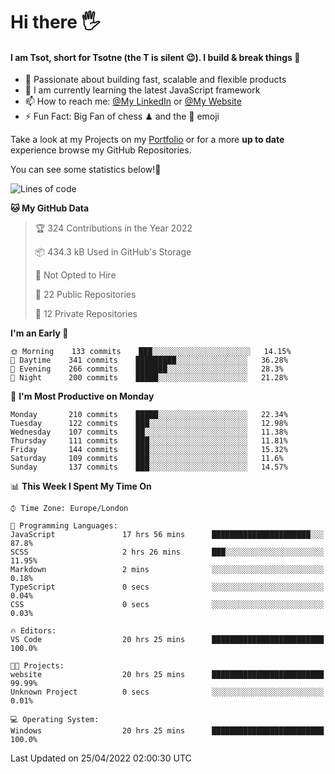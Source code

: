 # Hi there :raised_hand_with_fingers_splayed:
#### I am Tsot, short for Tsotne (the T is silent :wink:). I build & break things :space_invader:
- :telescope: Passionate about building fast, scalable and flexible products
- :seedling: I am currently learning the latest JavaScript framework 
- :mailbox: How to reach me: [@My LinkedIn](https://www.linkedin.com/in/tsotne-gvadzabia/) or [@My Website](https://tsotne.co.uk/contact)
- :zap: Fun Fact: Big Fan of chess ♟ and the 👾 emoji

Take a look at my Projects on my [Portfolio](https://tsotne.co.uk/) or for a more **up to date** experience browse my GitHub Repositories.

You can see some statistics below!:space_invader:
<!--START_SECTION:waka-->
![Lines of code](https://img.shields.io/badge/From%20Hello%20World%20I%27ve%20Written-2%20Million%20lines%20of%20code-blue)

**🐱 My GitHub Data** 

> 🏆 324 Contributions in the Year 2022
 > 
> 📦 434.3 kB Used in GitHub's Storage 
 > 
> 🚫 Not Opted to Hire
 > 
> 📜 22 Public Repositories 
 > 
> 🔑 12 Private Repositories  
 > 
**I'm an Early 🐤** 

```text
🌞 Morning    133 commits    ███░░░░░░░░░░░░░░░░░░░░░░   14.15% 
🌆 Daytime    341 commits    █████████░░░░░░░░░░░░░░░░   36.28% 
🌃 Evening    266 commits    ███████░░░░░░░░░░░░░░░░░░   28.3% 
🌙 Night      200 commits    █████░░░░░░░░░░░░░░░░░░░░   21.28%

```
📅 **I'm Most Productive on Monday** 

```text
Monday       210 commits    █████░░░░░░░░░░░░░░░░░░░░   22.34% 
Tuesday      122 commits    ███░░░░░░░░░░░░░░░░░░░░░░   12.98% 
Wednesday    107 commits    ██░░░░░░░░░░░░░░░░░░░░░░░   11.38% 
Thursday     111 commits    ███░░░░░░░░░░░░░░░░░░░░░░   11.81% 
Friday       144 commits    ███░░░░░░░░░░░░░░░░░░░░░░   15.32% 
Saturday     109 commits    ███░░░░░░░░░░░░░░░░░░░░░░   11.6% 
Sunday       137 commits    ███░░░░░░░░░░░░░░░░░░░░░░   14.57%

```


📊 **This Week I Spent My Time On** 

```text
⌚︎ Time Zone: Europe/London

💬 Programming Languages: 
JavaScript               17 hrs 56 mins      ██████████████████████░░░   87.8% 
SCSS                     2 hrs 26 mins       ███░░░░░░░░░░░░░░░░░░░░░░   11.95% 
Markdown                 2 mins              ░░░░░░░░░░░░░░░░░░░░░░░░░   0.18% 
TypeScript               0 secs              ░░░░░░░░░░░░░░░░░░░░░░░░░   0.04% 
CSS                      0 secs              ░░░░░░░░░░░░░░░░░░░░░░░░░   0.03%

🔥 Editors: 
VS Code                  20 hrs 25 mins      █████████████████████████   100.0%

🐱‍💻 Projects: 
website                  20 hrs 25 mins      █████████████████████████   99.99% 
Unknown Project          0 secs              ░░░░░░░░░░░░░░░░░░░░░░░░░   0.01%

💻 Operating System: 
Windows                  20 hrs 25 mins      █████████████████████████   100.0%

```


 Last Updated on 25/04/2022 02:00:30 UTC
<!--END_SECTION:waka-->
